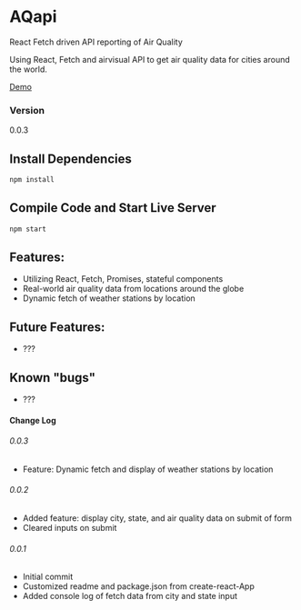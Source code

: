 # AQapi

React Fetch driven API reporting of Air Quality

Using React, Fetch and airvisual API to get air quality data for cities around the world.

[Demo](https://jbratcher.github.io/AQapi)


### Version

0.0.3


## Install Dependencies

```bash
npm install
```

## Compile Code and Start Live Server

```bash
npm start
```

## Features:

* Utilizing React, Fetch, Promises, stateful components
* Real-world air quality data from locations around the globe
* Dynamic fetch of weather stations by location

## Future Features:

* ???

## Known "bugs"

* ???

#### Change Log

###### 0.0.3

* Feature: Dynamic fetch and display of weather stations by location

###### 0.0.2

* Added feature: display city, state, and air quality data on submit of form
* Cleared inputs on submit


###### 0.0.1

* Initial commit
* Customized readme and package.json from create-react-App
* Added console log of fetch data from city and state input
